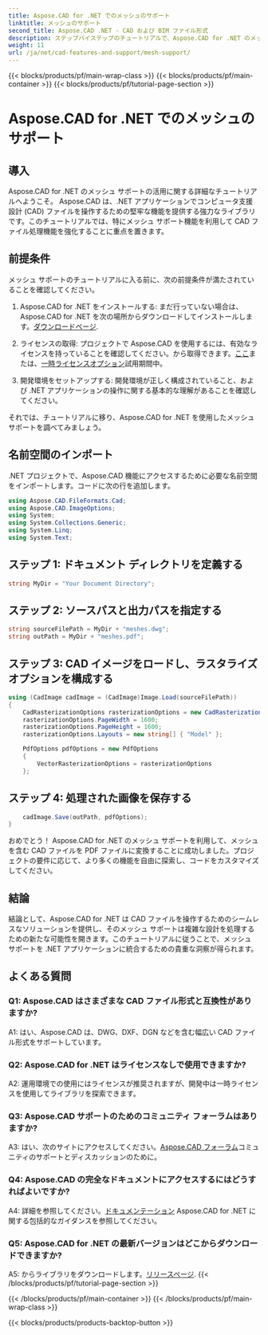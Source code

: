 ```yaml
---
title: Aspose.CAD for .NET でのメッシュのサポート
linktitle: メッシュのサポート
second_title: Aspose.CAD .NET - CAD および BIM ファイル形式
description: ステップバイステップのチュートリアルで、Aspose.CAD for .NET のメッシュ サポートを調べてください。 CAD ファイルを簡単に PDF に変換します。
weight: 11
url: /ja/net/cad-features-and-support/mesh-support/
---
```


{{< blocks/products/pf/main-wrap-class >}}
{{< blocks/products/pf/main-container >}}
{{< blocks/products/pf/tutorial-page-section >}}

# Aspose.CAD for .NET でのメッシュのサポート

## 導入

Aspose.CAD for .NET のメッシュ サポートの活用に関する詳細なチュートリアルへようこそ。 Aspose.CAD は、.NET アプリケーションでコンピュータ支援設計 (CAD) ファイルを操作するための堅牢な機能を提供する強力なライブラリです。このチュートリアルでは、特にメッシュ サポート機能を利用して CAD ファイル処理機能を強化することに重点を置きます。

## 前提条件

メッシュ サポートのチュートリアルに入る前に、次の前提条件が満たされていることを確認してください。

1.  Aspose.CAD for .NET をインストールする: まだ行っていない場合は、Aspose.CAD for .NET を次の場所からダウンロードしてインストールします。[ダウンロードページ](https://releases.aspose.com/cad/net/).

2. ライセンスの取得: プロジェクトで Aspose.CAD を使用するには、有効なライセンスを持っていることを確認してください。から取得できます。[ここ](https://purchase.aspose.com/buy)または、[一時ライセンスオプション](https://purchase.aspose.com/temporary-license/)試用期間中。

3. 開発環境をセットアップする: 開発環境が正しく構成されていること、および .NET アプリケーションの操作に関する基本的な理解があることを確認してください。

それでは、チュートリアルに移り、Aspose.CAD for .NET を使用したメッシュ サポートを調べてみましょう。

## 名前空間のインポート

.NET プロジェクトで、Aspose.CAD 機能にアクセスするために必要な名前空間をインポートします。コードに次の行を追加します。

```csharp
using Aspose.CAD.FileFormats.Cad;
using Aspose.CAD.ImageOptions;
using System;
using System.Collections.Generic;
using System.Linq;
using System.Text;

```

## ステップ 1: ドキュメント ディレクトリを定義する

```csharp
string MyDir = "Your Document Directory";
```

## ステップ 2: ソースパスと出力パスを指定する

```csharp
string sourceFilePath = MyDir + "meshes.dwg";
string outPath = MyDir + "meshes.pdf";
```

## ステップ 3: CAD イメージをロードし、ラスタライズ オプションを構成する

```csharp
using (CadImage cadImage = (CadImage)Image.Load(sourceFilePath))
{
    CadRasterizationOptions rasterizationOptions = new CadRasterizationOptions();
    rasterizationOptions.PageWidth = 1600;
    rasterizationOptions.PageHeight = 1600;
    rasterizationOptions.Layouts = new string[] { "Model" };

    PdfOptions pdfOptions = new PdfOptions
    {
        VectorRasterizationOptions = rasterizationOptions
    };
```

## ステップ 4: 処理された画像を保存する

```csharp
    cadImage.Save(outPath, pdfOptions);
}
```

おめでとう！ Aspose.CAD for .NET のメッシュ サポートを利用して、メッシュを含む CAD ファイルを PDF ファイルに変換することに成功しました。プロジェクトの要件に応じて、より多くの機能を自由に探索し、コードをカスタマイズしてください。

## 結論

結論として、Aspose.CAD for .NET は CAD ファイルを操作するためのシームレスなソリューションを提供し、そのメッシュ サポートは複雑な設計を処理するための新たな可能性を開きます。このチュートリアルに従うことで、メッシュ サポートを .NET アプリケーションに統合するための貴重な洞察が得られます。

## よくある質問

### Q1: Aspose.CAD はさまざまな CAD ファイル形式と互換性がありますか?

A1: はい、Aspose.CAD は、DWG、DXF、DGN などを含む幅広い CAD ファイル形式をサポートしています。

### Q2: Aspose.CAD for .NET はライセンスなしで使用できますか?

A2: 運用環境での使用にはライセンスが推奨されますが、開発中は一時ライセンスを使用してライブラリを探索できます。

### Q3: Aspose.CAD サポートのためのコミュニティ フォーラムはありますか?

 A3: はい、次のサイトにアクセスしてください。[Aspose.CAD フォーラム](https://forum.aspose.com/c/cad/19)コミュニティのサポートとディスカッションのために。

### Q4: Aspose.CAD の完全なドキュメントにアクセスするにはどうすればよいですか?

 A4: 詳細を参照してください。[ドキュメンテーション](https://reference.aspose.com/cad/net/) Aspose.CAD for .NET に関する包括的なガイダンスを参照してください。

### Q5: Aspose.CAD for .NET の最新バージョンはどこからダウンロードできますか?

 A5: からライブラリをダウンロードします。[リリースページ](https://releases.aspose.com/cad/net/).
{{< /blocks/products/pf/tutorial-page-section >}}

{{< /blocks/products/pf/main-container >}}
{{< /blocks/products/pf/main-wrap-class >}}

{{< blocks/products/products-backtop-button >}}
